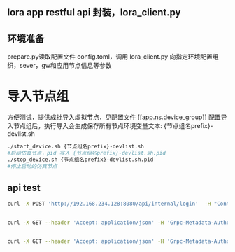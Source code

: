 
## lora app restful api 封装，lora_client.py

## 环境准备
prepare.py读取配置文件 config.toml，调用 lora_client.py 向指定环境配置组织，sever，gw和应用节点信息等参数

# 导入节点组
方便测试，提供成批导入虚拟节点，见配置文件  [[app.ns.device_group]]
配置导入节点组后，执行导入会生成保存所有节点环境变量文本: {节点组名prefix}-devlist.sh

```bash
./start_device.sh {节点组名prefix}-devlist.sh
#启动仿真节点，pid 写入 {节点组名prefix}-devlist.sh.pid
./stop_device.sh {节点组名prefix}-devlist.sh.pid
#停止启动的仿真节点
```




## api test
```bash
curl -X POST 'http://192.168.234.128:8080/api/internal/login'  -H "Content-Type: application/json" -d '{"username":"admin", "password":"admin"}' -x ""


curl -X GET --header 'Accept: application/json' -H 'Grpc-Metadata-Authorization: Bearer eyJhbGciOiJIUzI1NiIsInR5cCI6IkpXVCJ9.eyJhdWQiOiJsb3JhLWFwcC1zZXJ2ZXIiLCJleHAiOjE1NTc5NzgwMTUsImlzcyI6ImxvcmEtYXBwLXNlcnZlciIsIm5iZiI6MTU1Nzg5MTYxNSwic3ViIjoidXNlciIsInVzZXJuYW1lIjoiYWRtaW4ifQ.-ExzgAgSzj3PdlW-4U7pt38EUXUIModPFMmebEosWBY' 'http://192.168.234.128:8080/api/organizations?limit=10' -x ""


curl -X GET --header 'Accept: application/json' -H 'Grpc-Metadata-Authorization: Bearer eyJhbGciOiJIUzI1NiIsInR5cCI6IkpXVCJ9.eyJhdWQiOiJsb3JhLWFwcC1zZXJ2ZXIiLCJleHAiOjE1NTgwNjk0MTUsImlzcyI6ImxvcmEtYXBwLXNlcnZlciIsIm5iZiI6MTU1Nzk4MzAxNSwic3ViIjoidXNlciIsInVzZXJuYW1lIjoiYWRtaW4ifQ.pH3xguBcH6ybwIeNiCv4SuhasbvwaPmJRz5LPDGxgw4' 'http://192.168.234.128:8080/api/gateways?limit=10' -x ""
```
